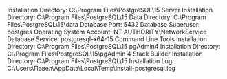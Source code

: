 Installation Directory: C:\Program Files\PostgreSQL\15
Server Installation Directory: C:\Program Files\PostgreSQL\15
Data Directory: C:\Program Files\PostgreSQL\15\data
Database Port: 5432
Database Superuser: postgres
Operating System Account: NT AUTHORITY\NetworkService
Database Service: postgresql-x64-15
Command Line Tools Installation Directory: C:\Program Files\PostgreSQL\15
pgAdmin4 Installation Directory: C:\Program Files\PostgreSQL\15\pgAdmin 4
Stack Builder Installation Directory: C:\Program Files\PostgreSQL\15
Installation Log: C:\Users\Павел\AppData\Local\Temp\install-postgresql.log